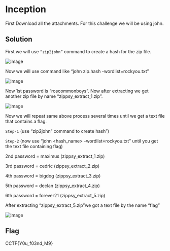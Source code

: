 # Inception

First Download all the attachments. For this challenge we will be using john.

## Solution
First we will use ``“zip2john”`` command to create a hash for the zip file.

![image](https://github.com/joykhaneja/CyCog-CTF-2024-Writeups/blob/d1a5a2bc3788795cbdcf54e753a25202ae3591f0/Misc/Inception/Images/Picture1.png)

Now we will use command like “john zip.hash -wordlist=rockyou.txt”

![image](https://github.com/joykhaneja/CyCog-CTF-2024-Writeups/blob/d1a5a2bc3788795cbdcf54e753a25202ae3591f0/Misc/Inception/Images/Picture2.png)

Now 1st password is “roscommonboys”.
Now after extracting we get another zip file by name “zippsy_extract_1.zip”.

![image](https://github.com/joykhaneja/CyCog-CTF-2024-Writeups/blob/d1a5a2bc3788795cbdcf54e753a25202ae3591f0/Misc/Inception/Images/Picture3.png)

Now we will repeat same above process several times until we get a text file that contains a flag.

``Step-1`` (use “zip2john” command to create hash”)

``Step-2`` (now use “john <hash_name> -wordlist=rockyou.txt” until you get the text file containing flag)

2nd password = maximus (zippsy_extract_1.zip)

3rd password = cedric (zippsy_extract_2.zip)

4th password = bigdog (zippsy_extract_3.zip)

5th password = declan (zippsy_extract_4.zip)

6th password = forever21 (zippsy_extract_5.zip)

After extracting “zippsy_extract_5.zip”we got a text file by the name “flag”

![image](https://github.com/joykhaneja/CyCog-CTF-2024-Writeups/blob/d1a5a2bc3788795cbdcf54e753a25202ae3591f0/Misc/Inception/Images/Picture4.png)

## Flag
CCTF{Y0u_f03nd_M9}
